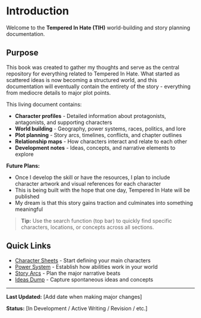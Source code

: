 # Introduction

Welcome to the **Tempered In Hate (TIH)** world-building and story planning documentation.

## Purpose

This book was created to gather my thoughts and serve as the central repository for everything related to Tempered In Hate. What started as scattered ideas is now becoming a structured world, and this documentation will eventually contain the entirety of the story - everything from mediocre details to major plot points.

This living document contains:

- **Character profiles** - Detailed information about protagonists, antagonists, and supporting characters
- **World building** - Geography, power systems, races, politics, and lore
- **Plot planning** - Story arcs, timelines, conflicts, and chapter outlines
- **Relationship maps** - How characters interact and relate to each other
- **Development notes** - Ideas, concepts, and narrative elements to explore

**Future Plans:**
- Once I develop the skill or have the resources, I plan to include character artwork and visual references for each character
- This is being built with the hope that one day, Tempered In Hate will be published
- My dream is that this story gains traction and culminates into something meaningful

> **Tip:** Use the search function (top bar) to quickly find specific characters, locations, or concepts across all sections.

## Quick Links

- [Character Sheets](./characters/character-sheets/andre/andre.md) - Start defining your main characters
- [Power System](./world/power-system.md) - Establish how abilities work in your world
- [Story Arcs](./plot/story-arcs.md) - Plan the major narrative beats
- [Ideas Dump](./notes/ideas-dump.md) - Capture spontaneous ideas and concepts

---

**Last Updated:** [Add date when making major changes]

**Status:** [In Development / Active Writing / Revision / etc.]
